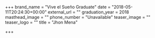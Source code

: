 +++
brand_name = "Vive el Sueño Graduate"
date = "2018-05-11T20:24:30+00:00"
external_url = ""
graduation_year = 2018
masthead_image = ""
phone_number = "Unavailable"
teaser_image = ""
teaser_logo = ""
title = "Jhon Mena"

+++
